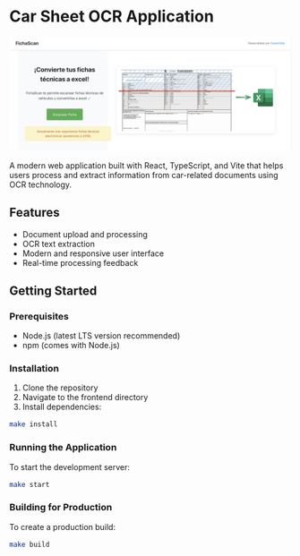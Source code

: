 # Car Sheet OCR Application

<div style="align: center; text-align:center;">
  <img src="https://github.com/CesarCMa/carsheet_ocr/blob/main/frontend/app_home_page.png"/>
</div>


A modern web application built with React, TypeScript, and Vite that helps users process and extract information from car-related documents using OCR technology.

## Features
- Document upload and processing
- OCR text extraction
- Modern and responsive user interface
- Real-time processing feedback

## Getting Started

### Prerequisites
- Node.js (latest LTS version recommended)
- npm (comes with Node.js)

### Installation
1. Clone the repository
2. Navigate to the frontend directory
3. Install dependencies:
```bash
make install
```

### Running the Application
To start the development server:
```bash
make start
```

### Building for Production
To create a production build:
```bash
make build
```
